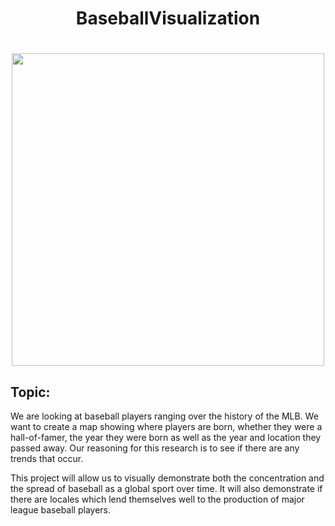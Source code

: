 <h1 align="center"> BaseballVisualization <h1>

<p align="center">
  <img src="https://upload.wikimedia.org/wikipedia/en/thumb/a/a6/Major_League_Baseball_logo.svg/1200px-Major_League_Baseball_logo.svg.png" width="500" align="middle">
</p>

## Topic: 
We are looking at baseball players ranging over the history of the MLB. We want to create a map showing where players are born, whether they were a hall-of-famer, the year they were born as well as the year and location they passed away. Our reasoning for this research is to see if there are any trends that occur.

This project will allow us to visually demonstrate both the concentration and the spread of baseball as a global sport over time. It will also demonstrate if there are locales which lend themselves well to the production of major league baseball players.

